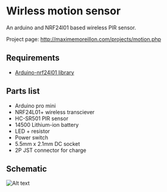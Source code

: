# Wirless motion sensor

An arduino and NRF24l01 based wireless PIR sensor.

Project page: http://maximemoreillon.com/projects/motion.php

## Requirements
* [Arduino-nrf24l01 library ](https://github.com/aaronds/arduino-nrf24l01)

## Parts list

* Arduino pro mini
* NRF24L01+ wireless transciever
* HC-SR501 PIR sensor
* 14500 Lithium-ion battery
* LED + resistor
* Power switch
* 5.5mm x 2.1mm DC socket
* 2P JST connector for charge

## Schematic
![Alt text](http://maximemoreillon.com/images/projects/motion_sensor/wireless_motion_sensor_schema.png)
